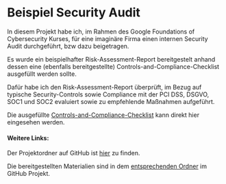 # Beispiel Security Audit

In diesem Projekt habe ich, im Rahmen des Google Foundations of Cybersecurity Kurses, für eine imaginäre Firma einen internen Security Audit durchgeführt, bzw dazu beigetragen.

Es wurde ein beispielhafter Risk-Assessment-Report bereitgestelt anhand dessen eine (ebenfalls bereitgestellte) Controls-and-Compliance-Checklist ausgefüllt werden sollte.

Dafür habe ich den Risk-Assessment-Report überprüft, im Bezug auf typische Security-Controls sowie Compliance mit der PCI DSS, DSGVO, SOC1 und SOC2 evaluiert sowie zu empfehlende Maßnahmen aufgeführt. 

Die ausgefüllte [Controls-and-Compliance-Checklist](/projects/Example%20Security%20Audit/Controls-and-Compliance-Checklist.pdf) kann direkt hier eingesehen werden.

#### Weitere Links:

Der Projektordner auf GitHub ist [hier](https://github.com/brunkowacodes/brunkowacodes.github.io/tree/main/projects/Example%20Security%20Audit/) zu finden.

Die bereitgestellten Materialien sind in dem [entsprechenden Ordner]([/projects/Example%20Security%20Audit/Bereitgestellte%20Dateien](https://github.com/brunkowacodes/brunkowacodes.github.io/tree/main/projects/Example%20Security%20Audit/Bereitgestellte%20Dateien)) im GitHub Projekt.
